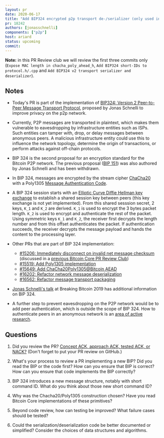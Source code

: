 ```yaml
---
layout: pr
date: 2020-06-17
title: "Add BIP324 encrypted p2p transport de-/serializer (only used in tests)"
pr: 18242
authors: [jonasschnelli]
components: ["p2p"]
host: ariard
status: upcoming
commit:
---
```


**Note:** in this PR Review club we will review the first three commits only
(`Expose MAC length in chacha_poly_ahead_h`, `Add BIP324 short-IDs to
protocol.h/.cpp` and `Add BIP324 v2 transport serializer and deserializer`).

## Notes

- Today's PR is part of the implementation of [BIP324: Version 2 Peer-to-Peer
  Message Transport
  Protocol](https://gist.github.com/jonasschnelli/c530ea8421b8d0e80c51486325587c52),
  proposed by Jonas Schnelli to improve privacy on the p2p network.

- Currently, P2P messages are transported in plaintext, which
  makes them vulnerable to eavesdropping by infrastructure entities such as
  ISPs. Such entities can tamper with, drop, or delay messages between anonymous
  peers. A malicious infrastructure entity could use this to influence the
  network topology, determine the origin of transactions, or perform attacks
  against off-chain protocols.

- BIP 324 is the second proposal for an encryption standard for the Bitcoin P2P
  network. The previous proposal ([BIP
  151](https://github.com/bitcoin/bips/blob/master/bip-0151.mediawiki)) was
  also authored by Jonas Schnelli and has been withdrawn.

- In BIP 324, messages are encrypted by the stream cipher
  [ChaCha20](https://tools.ietf.org/html/rfc7539) with a Poly1305 [Message
  Authentication
  Code](https://en.wikipedia.org/wiki/Message_authentication_code).

- A BIP 324 session starts with an [Elliptic Curve Diffie Hellman key
  exchange](https://en.wikipedia.org/wiki/Elliptic-curve_Diffie%E2%80%93Hellman)
  to establish a shared session key between peers (this key exchange is not yet
  implemented). From this shared sesssion secret, 2 keys, `K_1` and `K_2` are
  derived. `K_1` is used to encrypt the 3 bytes packet length. `K_2` is used to
  encrypt and authenticate the rest of the packet. Using symmetric keys `K_1` and
  `K_2`, the receiver first decrypts the length number and from this offset
  authenticates the packet. If authentication succeeds, the receiver decrypts the
  message payload and hands the content to the processing layer.

- Other PRs that are part of BIP 324 implementation:
  - [#15206: Immediately disconnect on invalid net message checksum](https://github.com/bitcoin/bitcoin/pull/15206) (discussed in a [previous Bitcoin Core PR Review Club](/15206))
  - [#15519: Add Poly1305 implementation](https://github.com/bitcoin/bitcoin/pull/15519)
  - [#15649: Add ChaCha20Poly1305@Bitcoin AEAD](https://github.com/bitcoin/bitcoin/pull/15649)
  - [#16202: Refactor network message deserialization](https://github.com/bitcoin/bitcoin/pull/16202)
  - [#16562: Refactor message transport packaging](https://github.com/bitcoin/bitcoin/pull/16562)

- [Jonas Schnelli's talk](https://github.com/kanzure/diyhpluswiki/blob/master/transcripts/breaking-bitcoin/2019/p2p-encryption.mdwn)
  at Breaking Bitcoin 2019 has additional information on BIP 324.

- A further step to prevent eavesdropping on the P2P network would be to add
  peer authentication, which is outside the scope of BIP 324. How to
  authenticate peers in an anonymous network is an [area of active
  research](https://gist.github.com/sipa/d7dcaae0419f10e5be0270fada84c20b).

## Questions

1. Did you review the PR? [Concept ACK, approach ACK, tested ACK, or
   NACK?](https://github.com/bitcoin/bitcoin/blob/master/CONTRIBUTING.md#peer-review)
   (Don't forget to put your PR review on GitHub.)

2. What's your process to review a PR implementing a new BIP? Did you read the
   BIP or the code first? How can you ensure that BIP is correct? How can you ensure
   that code implements the BIP correctly?

3. BIP 324 introduces a new message structure, notably with short command ID.
   What do you think about those new short command ID?

4. Why was the Chacha20/Poly1305 construction chosen? Have you read Bitcoin
   Core implementations of these primitives?

5. Beyond code review, how can testing be improved? What failure cases should
   be tested?

6. Could the serialization/deserialization code be better documented or
   simplified? Consider the choices of data structures and algorithms.

<!-- TODO: uncomment and add meeting log
## Meeting Log

{% irc %}
{% endirc %}
--->
